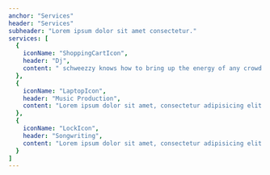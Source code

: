 ```yaml
---
anchor: "Services"
header: "Services"
subheader: "Lorem ipsum dolor sit amet consectetur."
services: [
  {
    iconName: "ShoppingCartIcon",
    header: "Dj",
    content: " schweezzy knows how to bring up the energy of any crowd and unite a room with his infectious mix of music tailored to any event."
  },
  {
    iconName: "LaptopIcon",
    header: "Music Production",
    content: "Lorem ipsum dolor sit amet, consectetur adipisicing elit. Minima maxime quam architecto quo inventore harum ex magni, dicta impedit."
  },
  {
    iconName: "LockIcon",
    header: "Songwriting",
    content: "Lorem ipsum dolor sit amet, consectetur adipisicing elit. Minima maxime quam architecto quo inventore harum ex magni, dicta impedit."
  }
]
---
```

